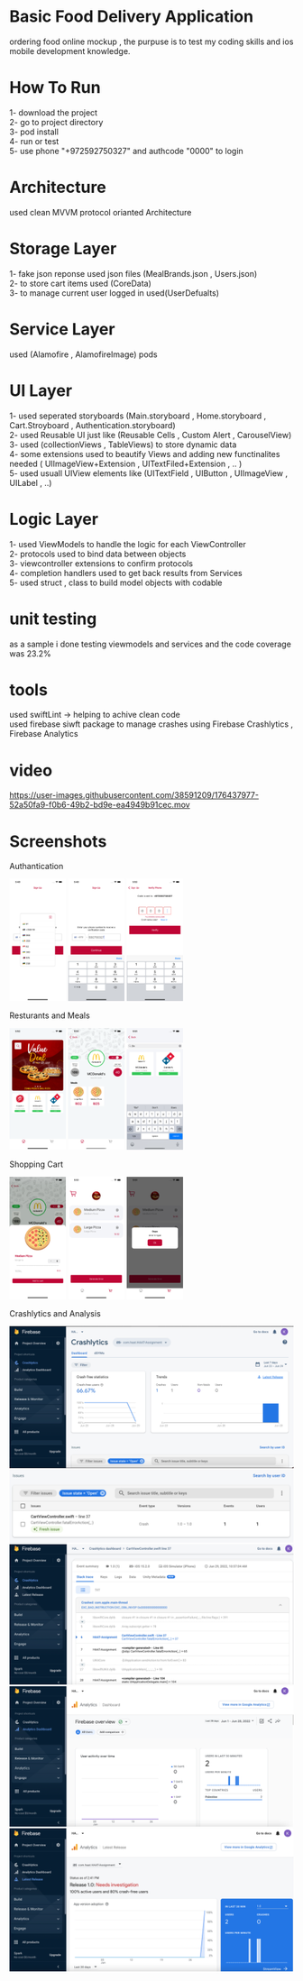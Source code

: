#  Basic Food Delivery Application

ordering food online mockup , the purpuse is to test my coding skills and ios mobile development knowledge.
<br />

# How To Run 

1- download the project <br />
2- go to project directory <br />
3- pod install <br />
4- run or test <br />
5- use phone "+972592750327" and authcode "0000" to login <br />


# Architecture 

 used clean MVVM protocol orianted Architecture <br />
 
 
# Storage Layer

 1- fake json reponse used json files (MealBrands.json , Users.json) <br />
 2- to store cart items used (CoreData) <br />
 3- to manage current user logged in used(UserDefualts) <br />

 
# Service Layer

 used (Alamofire , AlamofireImage) pods <br />


# UI Layer 

 1- used seperated storyboards (Main.storyboard , Home.storyboard , Cart.Stroyboard , Authentication.storyboard) <br />
 2- used Reusable UI just like (Reusable Cells , Custom Alert , CarouselView) <br />
 3- used (collectionViews , TableViews) to store dynamic data <br />
 4- some extensions used to beautify Views and adding new functinalites needed  ( UIImageView+Extension , UITextFiled+Extension , .. ) <br />
 5- used usuall UIView elements like (UITextField , UIButton , UIImageView , UILabel , ..)<br />
 
 
 # Logic Layer 
 1- used ViewModels to handle the logic for each ViewController <br />
 2- protocols used to bind data between objects  <br />
 3- viewcontroller extensions to confirm protocols <br />
 4- completion handlers used to get back results from Services <br />
 5- used struct , class to build model objects with codable <br /> 


# unit testing
 as a sample i done testing viewmodels and services and the code coverage was 23.2% <br />


# tools 

used swiftLint -> helping to achive clean code <br />
used firebase siwft package to manage crashes using Firebase Crashlytics , Firebase Analytics <br />


# video

https://user-images.githubusercontent.com/38591209/176437977-52a50fa9-f0b6-49b2-bd9e-ea4949b91cec.mov


# Screenshots

Authantication <br />

<p float="left">
  <img src="/HAAT-Assignment/Resources/Screenshots/SignUp.png" width="100" /> 
  <img src="/HAAT-Assignment/Resources/Screenshots/SignUpPhone.png" width="100" />
  <img src="/HAAT-Assignment/Resources/Screenshots/AuthCode.png" width="100" />
</p>

Resturants and Meals <br />
<p float="left">
  <img src="/HAAT-Assignment/Resources/Screenshots/Home.png" width="100" /> 
  <img src="/HAAT-Assignment/Resources/Screenshots/Meals.png" width="100" />
  <img src="/HAAT-Assignment/Resources/Screenshots/Search.png" width="100" />
</p>

Shopping Cart <br />

<p float="left">
  <img src="/HAAT-Assignment/Resources/Screenshots/AddToCart.png" width="100" /> 
  <img src="/HAAT-Assignment/Resources/Screenshots/Cart.png" width="100" />
  <img src="/HAAT-Assignment/Resources/Screenshots/Error.png" width="100" />
</p>

Crashlytics and Analysis <br />

![](/HAAT-Assignment/Resources/Screenshots/crashboard.png)
![](/HAAT-Assignment/Resources/Screenshots/cartViewControllerCrash.png)
![](/HAAT-Assignment/Resources/Screenshots/crashDetails.png)
![](/HAAT-Assignment/Resources/Screenshots/AnalyticsBoard.png)
![](/HAAT-Assignment/Resources/Screenshots/investigationPage.png)

